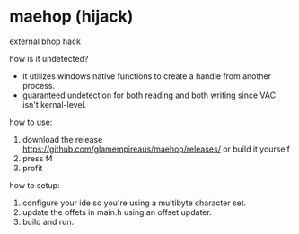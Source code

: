 # maehop (hijack)
external bhop hack

how is it undetected?

- it utilizes windows native functions to create a handle from another process.
- guaranteed undetection for both reading and both writing since VAC isn't kernal-level.

how to use:

1. download the release https://github.com/glamempireaus/maehop/releases/ or build it yourself
2. press f4
3. profit

how to setup:

1. configure your ide so you're using a multibyte character set.
2. update the offets in main.h using an offset updater.
3. build and run. 
